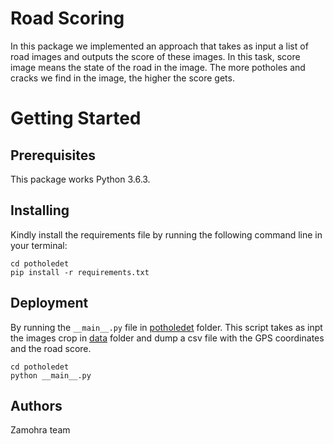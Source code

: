 # Road Scoring
In this package we implemented an approach that takes as input a list of road images and outputs the score of these images.
In this task, score image means the state of the road in the image. The more potholes and cracks we find in the image, the higher the score gets.

# Getting Started

## Prerequisites
This package works Python 3.6.3.
## Installing
Kindly install the requirements file by running the following command line in your terminal:
```
cd potholedet
pip install -r requirements.txt
```

## Deployment
By running the `__main__.py` file in [potholedet](https://github.com/RaphaelMeudec/dv-hacks-2018/tree/master/potholedet/potholedet) folder. This script takes as inpt the images crop in [data](https://github.com/RaphaelMeudec/dv-hacks-2018/tree/master/data) folder and dump a csv file with the GPS coordinates and the road score.

```
cd potholedet
python __main__.py
```

## Authors

Zamohra team
